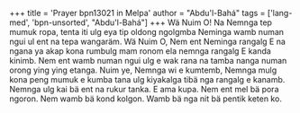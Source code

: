 +++
title = 'Prayer bpn13021 in Melpa'
author = "Abdu'l-Bahá"
tags = ['lang-med', 'bpn-unsorted', "Abdu'l-Bahá"]
+++
Wä Nuim O!  Na Nemnga tep mumuk ropa, tenta iti ulg eya tip oldong ngolgmba Neminga wamb numan ngui ul ent na tepa wangaräm.  Wä Nuim O, Nem ent Neminga rangalg E na ngana ya akap kona rumbulg mam ronom ela nemnga rangalg E kanda kinimb.  Nem ent wamb numan ngui ulg e wak rana na tamba nanga numan orong ying ying etanga.  Nuim ye, Nemnga wi e kumtemb, Nemnga mulg kona peng mumuk e kumba tana ulg kiyakalga tibä nga rangalg e kanamb.  Nemnga ulg kai bä ent na rukur tanka.  E ama kupa.  Nem ent mel bä pora ngoron.  Nem wamb bä kond kolgon. Wamb bä nga nit bä pentik keten ko.
